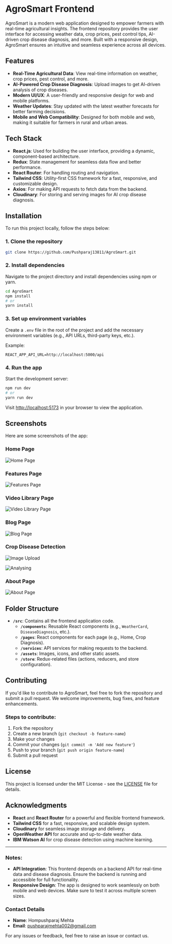 # AgroSmart Frontend

AgroSmart is a modern web application designed to empower farmers with real-time agricultural insights. The frontend repository provides the user interface for accessing weather data, crop prices, pest control tips, AI-driven crop disease diagnosis, and more. Built with a responsive design, AgroSmart ensures an intuitive and seamless experience across all devices.

## Features

- **Real-Time Agricultural Data**: View real-time information on weather, crop prices, pest control, and more.
- **AI-Powered Crop Disease Diagnosis**: Upload images to get AI-driven analysis of crop diseases.
- **Modern UI/UX**: A user-friendly and responsive design for web and mobile platforms.
- **Weather Updates**: Stay updated with the latest weather forecasts for better farming decisions.
- **Mobile and Web Compatibility**: Designed for both mobile and web, making it suitable for farmers in rural and urban areas.

## Tech Stack

- **React.js**: Used for building the user interface, providing a dynamic, component-based architecture.
- **Redux**: State management for seamless data flow and better performance.
- **React Router**: For handling routing and navigation.
- **Tailwind CSS**: Utility-first CSS framework for a fast, responsive, and customizable design.
- **Axios**: For making API requests to fetch data from the backend.
- **Cloudinary**: For storing and serving images for AI crop disease diagnosis.

## Installation

To run this project locally, follow the steps below:

### 1. Clone the repository

```bash
git clone https://github.com/Pushparaj13811/AgroSmart.git
```

### 2. Install dependencies

Navigate to the project directory and install dependencies using npm or yarn.

```bash
cd AgroSmart
npm install
# or
yarn install
```

### 3. Set up environment variables

Create a `.env` file in the root of the project and add the necessary environment variables (e.g., API URLs, third-party keys, etc.).

Example:

```
REACT_APP_API_URL=http://localhost:5000/api
```

### 4. Run the app

Start the development server:

```bash
npm run dev
# or
yarn run dev
```

Visit [http://localhost:5173](http://localhost:5173) in your browser to view the application.

## Screenshots

Here are some screenshots of the app:

### Home Page

![Home Page](./src/assets/screenshots/home.png)

### Features Page

![Features Page](./src/assets/screenshots/features.png)

### Video Library Page

![Video Library Page](./src/assets/screenshots/video-library.png)

### Blog Page

![Blog Page](./src/assets/screenshots/blog.png)

### Crop Disease Detection

![Image Upload](./src/assets/screenshots/image-upload.png)

![Analysing](./src/assets/screenshots/analysing.png)
### About Page

![About Page](./src/assets/screenshots/about.png)

## Folder Structure

- **`/src`**: Contains all the frontend application code.
  - **`/components`**: Reusable React components (e.g., `WeatherCard`, `DiseaseDiagnosis`, etc.).
  - **`/pages`**: React components for each page (e.g., Home, Crop Diagnosis).
  - **`/services`**: API services for making requests to the backend.
  - **`/assets`**: Images, icons, and other static assets.
  - **`/store`**: Redux-related files (actions, reducers, and store configuration).

## Contributing

If you'd like to contribute to AgroSmart, feel free to fork the repository and submit a pull request. We welcome improvements, bug fixes, and feature enhancements.

### Steps to contribute:

1. Fork the repository
2. Create a new branch (`git checkout -b feature-name`)
3. Make your changes
4. Commit your changes (`git commit -m 'Add new feature'`)
5. Push to your branch (`git push origin feature-name`)
6. Submit a pull request

## License

This project is licensed under the MIT License - see the [LICENSE](LICENSE) file for details.

## Acknowledgments

- **React** and **React Router** for a powerful and flexible frontend framework.
- **Tailwind CSS** for a fast, responsive, and scalable design system.
- **Cloudinary** for seamless image storage and delivery.
- **OpenWeather API** for accurate and up-to-date weather data.
- **IBM Watson AI** for crop disease detection using machine learning.

---

### Notes:

- **API Integration**: This frontend depends on a backend API for real-time data and disease diagnosis. Ensure the backend is running and accessible for full functionality.
- **Responsive Design**: The app is designed to work seamlessly on both mobile and web devices. Make sure to test it across multiple screen sizes.

### Contact Details

- **Name**: Hompushparaj Mehta
- **Email**: pushparajmehta002@gmail.com

For any issues or feedback, feel free to raise an issue or contact us.
